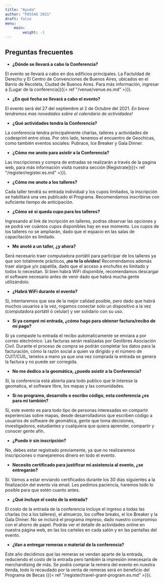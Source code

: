 ```yaml
---
title: "Ayuda"
author: "FOSS4G 2021"
draft: false
menu: 
    main:
        weight: -1
---
```


## Preguntas frecuentes

-  **¿Dónde se llevará a cabo la Conferencia?**

El evento se llevará a cabo en dos edificios principales. La Factuldad de Derecho y El Centro de Convenciones de Buenos Aires, ubicados en el Barrio de Recoleta, Ciudad de Buenos Aires. Para más información, ingresar a [Lugar de la conferencia]({{< ref "/venue/venue.es.md" >}}).

- **¿En qué fecha se llevará a cabo el evento?**

El evento será del 27 del septiembre al 2 de Octubre del 2021. _En breve tendremos mas novedades sobre el calendario de actividades!_

- **¿Qué actividades tendra la Conferencia?**

La conferencia tendra principalmente charlas, talleres y actividades de codesprint entre otras. Por otro lado, tenemos el encuentro de Geochicas, como también eventos sociales: Pubrace, Ice Breaker y Gala Dinner. 

- **¿Cómo me anoto para asistir a la Conferencia?**

Las inscripciones y compra de entradas se realizarán a través de la pagina web, para más información visitá nuestra sección [Registrate]({{< ref "/register/register.es.md" >}}).

- **¿Cómo me anoto a los talleres?**

Cada taller tendrá su entrada individual y los cupos limitados, la inscripción se habilitará una ves publicado el Programa. Recomendamos inscribirse con suficiente tiempo de anticipación. 

- **¿Cómo sé si queda cupo para los talleres?**

Ingresando al link de incripción en talleres, podras observar las opciones y se podrá ver cuántos cupos disponibles hay en ese momento. Los cupos de los talleres no se ampliarán, dado que el espacio en las salas de capacitación es limitado.

- **Me anoté a un taller, ¿y ahora?**

Será necesario traer computadora portátil para participar de los talleres ya que son totalmente prácticos, **¡no te la olvides!**
Recomendamos además traer alargue y/o zapatilla, dado que el acceso a enchufes es limitado y todos lo necesitan.
Si bien habrá WiFi disponible, recomendamos descargar el software necesario antes de venir dado que habrá mucha gente utilizándolo.

- **¿Habrá WiFi durante el evento?**

Sí, intentaremos que sea de la mejor calidad posible, pero dado que habrá muchos usuarios a la vez, rogamos conectar solo un dispositivo a la vez (computadora portátil ó celular) y ser solidario con su uso.

- **Si ya compré mi entrada, ¿cómo hago para obtener factura/recibo de mi pago?**

Si ya compaste tu entrada el recibo automaticamente se enviara a por correo electrónico. 
Las facturas serán realizadas por Geolibres Asociación Civil. Durante el proceso de compra se podrán completar los datos para la facturación, cómo la razón social a quien va dirigido y el número de CUIT/CUIL, tenelos a mano ya que una vez comprada la entrada se genera la factura y no puede ser corregida.

- **No me dedico a la geomática, ¿puedo asistir a la Conferencia?**

Sí, la conferencia está abierta para todo publico que le interese la geomatica, el software libre, los mapas y las comunidades. 

- **Si no programo, desarrollo o escribo código, esta conferencia ¿es para mí también?**

Sí, este evento es para todo tipo de personas interesadas en compartir experiencias sobre mapas, desde desarrolladoros que escriben código a usuarios de software de geomática, gente que toma decisiones, investigadoros, estudiantes y cualquiera que quiera aprender, compartir y conocer gente afín.

- **¿Puedo ir sin inscripción?**

No, debes estar registrado previamente, ya que no realizaremos inscripciones o manejaremos dinero en todo el evento. 

- **Necesito certificado para justificar mi asistencia al evento, ¿se entregarán?**

Sí. Vamos a estar enviando certificados durante los 30 días siguientes a la finalización del evento vía email. Les pedimos paciencia, haremos todo lo posible para que estén cuanto antes.

- **¿Qué incluye el costo de la entrada?**

El costo de la entrada de la conferencia incluye el ingreso a todas las charlas (no a los talleres), el almuerzo, los coffee breaks, el Ice Breaker y la Gala Dinner. 
No se incluirá el programa impreso, dado nuestro compromiso con el ahorro de papel. 
Podrás ver el detalle de actividades online en nuestra página web, en las los carteles en cada salón y en las pantallas del evento.

- **¿Van a entregar remeras o material de la conferencia?**

Este año decidimos que las remeras se vendan aparte de la entrada, reduciendo el costo de la entrada pero también la impresión innecesaria de merchandising de más. Se podrá comprar la remera del evento en nuestra tienda, todo lo recaudado por la venta de remeras será en beneficio del Programa de Becas ({{< ref "/register/travel-grant-program.es.md" >}}).